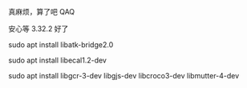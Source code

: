 真麻烦，算了吧 QAQ

安心等 3.32.2 好了

sudo apt install libatk-bridge2.0

sudo apt install libecal1.2-dev

sudo apt install libgcr-3-dev libgjs-dev libcroco3-dev libmutter-4-dev

